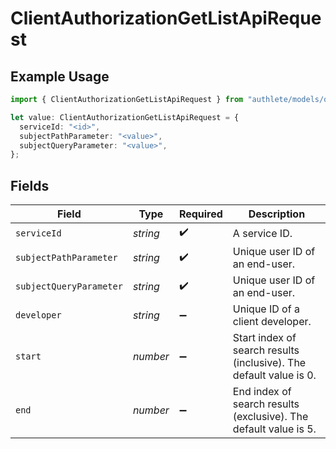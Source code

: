 # ClientAuthorizationGetListApiRequest

## Example Usage

```typescript
import { ClientAuthorizationGetListApiRequest } from "authlete/models/operations";

let value: ClientAuthorizationGetListApiRequest = {
  serviceId: "<id>",
  subjectPathParameter: "<value>",
  subjectQueryParameter: "<value>",
};
```

## Fields

| Field                                                              | Type                                                               | Required                                                           | Description                                                        |
| ------------------------------------------------------------------ | ------------------------------------------------------------------ | ------------------------------------------------------------------ | ------------------------------------------------------------------ |
| `serviceId`                                                        | *string*                                                           | :heavy_check_mark:                                                 | A service ID.                                                      |
| `subjectPathParameter`                                             | *string*                                                           | :heavy_check_mark:                                                 | Unique user ID of an end-user.<br/>                                |
| `subjectQueryParameter`                                            | *string*                                                           | :heavy_check_mark:                                                 | Unique user ID of an end-user.<br/>                                |
| `developer`                                                        | *string*                                                           | :heavy_minus_sign:                                                 | Unique ID of a client developer.<br/>                              |
| `start`                                                            | *number*                                                           | :heavy_minus_sign:                                                 | Start index of search results (inclusive). The default value is 0. |
| `end`                                                              | *number*                                                           | :heavy_minus_sign:                                                 | End index of search results (exclusive). The default value is 5.<br/> |